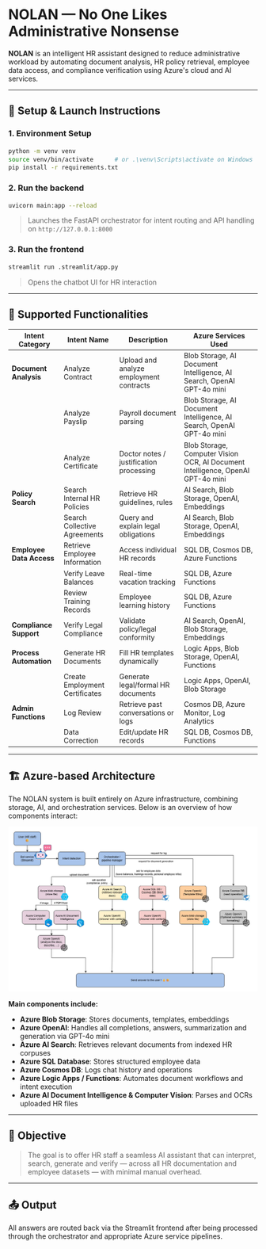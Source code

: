 # NOLAN — No One Likes Administrative Nonsense

**NOLAN** is an intelligent HR assistant designed to reduce administrative workload by automating document analysis, HR policy retrieval, employee data access, and compliance verification using Azure's cloud and AI services.

---

## 🔧 Setup & Launch Instructions

### 1. Environment Setup

```bash
python -m venv venv
source venv/bin/activate      # or .\venv\Scripts\activate on Windows
pip install -r requirements.txt
```

### 2. Run the backend

```bash
uvicorn main:app --reload
```

> Launches the FastAPI orchestrator for intent routing and API handling on `http://127.0.0.1:8000`

### 3. Run the frontend

```bash
streamlit run .streamlit/app.py
```

> Opens the chatbot UI for HR interaction

---

## 🧠 Supported Functionalities

| Intent Category          | Intent Name                        | Description                                                  | Azure Services Used                                                                                 |
|--------------------------|------------------------------------|--------------------------------------------------------------|------------------------------------------------------------------------------------------------------|
| **Document Analysis**    | Analyze Contract                   | Upload and analyze employment contracts                      | Blob Storage, AI Document Intelligence, AI Search, OpenAI GPT-4o mini                                |
|                          | Analyze Payslip                    | Payroll document parsing                                     | Blob Storage, AI Document Intelligence, AI Search, OpenAI GPT-4o mini                                |
|                          | Analyze Certificate                | Doctor notes / justification processing                      | Blob Storage, Computer Vision OCR, AI Document Intelligence, OpenAI GPT-4o mini                      |
| **Policy Search**        | Search Internal HR Policies        | Retrieve HR guidelines, rules                                | AI Search, Blob Storage, OpenAI, Embeddings                                                          |
|                          | Search Collective Agreements       | Query and explain legal obligations                          | AI Search, Blob Storage, OpenAI, Embeddings                                                          |
| **Employee Data Access** | Retrieve Employee Information      | Access individual HR records                                 | SQL DB, Cosmos DB, Azure Functions                                                                   |
|                          | Verify Leave Balances              | Real-time vacation tracking                                  | SQL DB, Azure Functions                                                                              |
|                          | Review Training Records            | Employee learning history                                    | SQL DB, Azure Functions                                                                              |
| **Compliance Support**   | Verify Legal Compliance            | Validate policy/legal conformity                             | AI Search, OpenAI, Blob Storage, Embeddings                                                          |
| **Process Automation**   | Generate HR Documents              | Fill HR templates dynamically                                | Logic Apps, Blob Storage, OpenAI, Functions                                                          |
|                          | Create Employment Certificates     | Generate legal/formal HR documents                           | Logic Apps, OpenAI, Blob Storage                                                                     |
| **Admin Functions**      | Log Review                         | Retrieve past conversations or logs                          | Cosmos DB, Azure Monitor, Log Analytics                                                              |
|                          | Data Correction                    | Edit/update HR records                                       | SQL DB, Cosmos DB, Functions                                                                         |

---

## 🏗️ Azure-based Architecture

The NOLAN system is built entirely on Azure infrastructure, combining storage, AI, and orchestration services. Below is an overview of how components interact:

![NOLAN Architecture](./assets/NOLAN_diagram.jpg)

**Main components include:**

- **Azure Blob Storage**: Stores documents, templates, embeddings
- **Azure OpenAI**: Handles all completions, answers, summarization and generation via GPT-4o mini
- **Azure AI Search**: Retrieves relevant documents from indexed HR corpuses
- **Azure SQL Database**: Stores structured employee data
- **Azure Cosmos DB**: Logs chat history and operations
- **Azure Logic Apps / Functions**: Automates document workflows and intent execution
- **Azure AI Document Intelligence & Computer Vision**: Parses and OCRs uploaded HR files

---

## 🎯 Objective

> The goal is to offer HR staff a seamless AI assistant that can interpret, search, generate and verify — across all HR documentation and employee datasets — with minimal manual overhead.

---

## 📤 Output

All answers are routed back via the Streamlit frontend after being processed through the orchestrator and appropriate Azure service pipelines.
